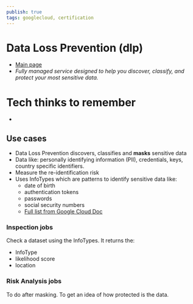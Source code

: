 ```yaml
---
publish: true
tags: googlecloud, certification
---
```


# Data Loss Prevention (dlp)
- [Main page](https://cloud.google.com/dlp)
- *Fully managed service designed to help you discover, classify, and protect your most sensitive data.*

# Tech thinks to remember
-

## Use cases
- Data Loss Prevention discovers, classifies and **masks** sensitive data
- Data like: personally identifying information (PII), credentials, keys, country specific identifiers.
- Measure the re-identification risk
- Uses InfoTypes which are patterns to identify sensitive data like:
	- date of birth
	- authentication tokens
	- passwords
	- social security numbers
	- [Full list from Google Cloud Doc](https://cloud.google.com/dlp/docs/infotypes-reference)

### Inspection jobs
Check a dataset using the InfoTypes. It returns the:
- InfoType
- likelihood score
- location

### Risk Analysis jobs
To do after masking. To get an idea of how protected is the data.
